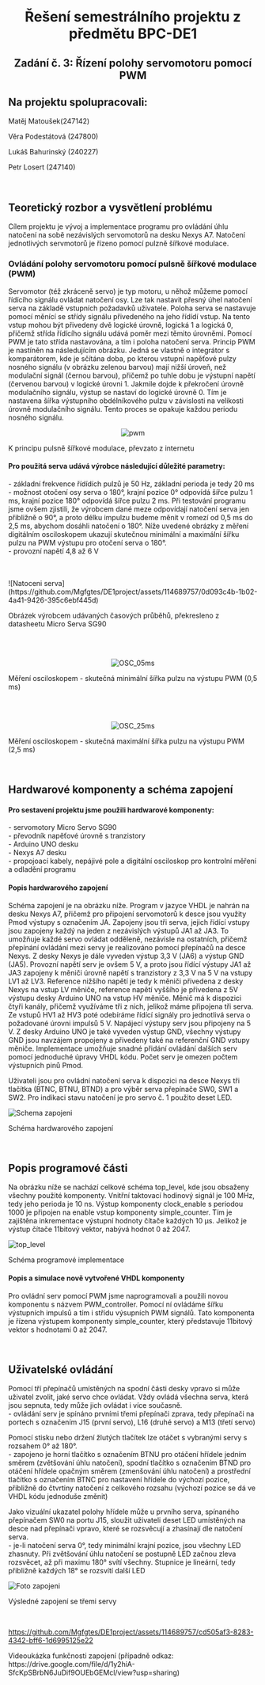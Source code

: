 <h1 align="center"> Řešení semestrálního projektu z předmětu BPC-DE1</h1>
<h2 align="center">Zadání č. 3: Řízení polohy servomotoru pomocí PWM </h2>

<div>
  <h2>Na projektu spolupracovali:</h2>
  <p>Matěj Matoušek(247142)</p>
  <p>Věra Podestátová (247800)</p>
  <p>Lukáš Bahurinský (240227)</p>
  <p>Petr Losert (247140)</p>
</div>
<br>
<div>
  <p><h2>Teoretický rozbor a vysvětlení problému</h2></p>
  <p>Cílem projektu je vývoj a implementace programu pro ovládání úhlu natočení na sobě nezávislých servomotorů na desku Nexys A7. Natočení jednotlivých servmotorů je řízeno pomocí pulzně šířkové modulace.</p>
  <p><h3>Ovládání polohy servomotoru pomocí pulsně šířkové modulace (PWM)</h3></p>
  <p>Servomotor (též zkráceně servo) je typ motoru, u něhož můžeme pomocí řídícího signálu ovládat natočení osy. Lze tak nastavit přesný úhel natočení serva na základě vstupních požadavků uživatele. Poloha serva se nastavuje pomocí měnící se střídy signálu přivedeného na jeho řídídí vstup. Na tento vstup mohou být přivedeny dvě logické úrovně, logická 1 a logická 0, přičemž střída řídícího signálu udává poměr mezi těmito úrovněmi. Pomocí PWM je tato střída nastavována, a tím i poloha natočení serva. Princip PWM je nastíněn na následujícím obrázku. Jedná se vlastně o integrátor s komparátorem, kde je sčítána doba, po kterou vstupní napěťové pulzy nosného signálu (v obrázku zelenou barvou) mají nižší úroveň, než modulační signál (černou barvou), přičemž po tuhle dobu je výstupní napětí (červenou barvou) v logické úrovni 1. Jakmile dojde k překročení úrovně modulačního signálu, výstup se nastaví do logické úrovně 0. Tím je nastavena šířka výstupního obdélníkového pulzu v závislosti na velikosti úrovně modulačního signálu. Tento proces se opakuje každou periodu nosného signálu.</p>
   <div align="center">
     
![pwm](https://github.com/Mgfgtes/DE1project/assets/114689757/49beaede-744e-4225-98ff-97c75ed08054)
   </div>  
   <p>K principu pulsně šířkové modulace, převzato z internetu</p> 
     
   
  
  <p><h4>Pro použitá serva udává výrobce následující důležité parametry:</h4>
  - základní frekvence řídídích pulzů je 50 Hz, základní perioda je tedy 20 ms <br>
  - možnost otočení osy serva o 180°, krajní pozice 0° odpovídá šířce pulzu 1 ms, krajní pozice 180° odpovídá šířce pulzu 2 ms. Při testování programu jsme ovšem zjistili, že výrobcem dané meze odpovídají natočení serva jen přibližně o 90°, a proto délku impulzu budeme měnit v romezí od 0,5 ms do 2,5 ms, abychom dosáhli natočení o 180°. Níže uvedené obrázky z měření digitálním osciloskopem ukazují skutečnou minimální a maximální šířku pulzu na PWM výstupu pro otočení serva o 180°.<br>
  - provozní napětí 4,8 až 6 V</p>
<br>
<br>
  ![Natoceni serva](https://github.com/Mgfgtes/DE1project/assets/114689757/0d093c4b-1b02-4a41-9426-395c6ebf445d)
<p>Obrázek výrobcem udávaných časových průběhů, překresleno z datasheetu Micro Serva SG90</p> 
<br>
<br>
<div align="center">
  
![OSC_05ms](https://github.com/Mgfgtes/DE1project/assets/114689757/449af7f4-e191-4de7-b51b-0d16f925fdef)
</div>
<p>Měření osciloskopem - skutečná minimální šířka pulzu na výstupu PWM (0,5 ms)</p> 
<br>
<br>
<div align="center">
  
![OSC_25ms](https://github.com/Mgfgtes/DE1project/assets/114689757/6e94a501-7177-4582-ae4e-6e2f9585e5c0)
</div>
<p>Měření osciloskopem - skutečná maximální šířka pulzu na výstupu PWM (2,5 ms)</p>
</div>
<br>
<div>

  <p><h2>Hardwarové komponenty a schéma zapojení</h2></p>
  <p><h4>Pro sestavení projektu jsme použili hardwarové komponenty:</h4>
  - servomotory Micro Servo SG90 <br>
  - převodník napěťové úrovně s tranzistory <br> 
  - Arduino UNO desku <br>
  - Nexys A7 desku <br>
  - propojoací kabely, nepájivé pole a digitální osciloskop pro kontrolní měření a odladění programu</p>
  <p><h4>Popis hardwarového zapojení</h4>
Schéma zapojení je na obrázku níže. Program v jazyce VHDL je nahrán na desku Nexys A7, přičemž pro připojení servomotorů k desce jsou využity Pmod výstupy s označením JA. Zapojeny jsou tři serva, jejich řídící vstupy jsou zapojeny každý na jeden z nezávislých výstupů JA1 až JA3. To umožňuje každé servo ovládat odděleně, nezávisle na ostatních, přičemž přepínání ovládání mezi servy je realizováno pomocí přepínačů na desce Nexys. Z desky Nexys je dále vyveden výstup 3,3 V (JA6) a výstup GND (JA5). Provozní napětí serv je ovšem 5 V, a proto jsou řídící výstupy JA1 až JA3 zapojeny k měniči úrovně napětí s tranzistory z 3,3 V na 5 V na vstupy LV1 až LV3. Reference nižšího napětí je tedy k měniči přivedena z desky Nexys na vstup LV měniče, reference napětí vyššího je přivedena z 5V výstupu desky Arduino UNO na vstup HV měniče. Měnič má k dispozici čtyři kanály, přičemž využíváme tři z nich, jelikož máme připojena tři serva. Ze vstupů HV1 až HV3 poté odebíráme řídící signály pro jednotlivá serva o požadované úrovni impulsů 5 V. Napájecí výstupy serv jsou připojeny na 5 V. Z desky Arduino UNO je také vyveden výstup GND, všechny výstupy GND jsou navzájem propojeny a přivedeny také na referenční GND vstupy měniče. Implementace umožňuje snadné přidání ovládání dalších serv pomocí jednoduché úpravy VHDL kódu. Počet serv je omezen počtem výstupních pinů Pmod. </p>
<p>Uživateli jsou pro ovládní natočení serva k dispozici na desce Nexys tři tlačítka (BTNC, BTNU, BTND) a pro výběr serva přepínače SW0, SW1 a SW2. Pro indikaci stavu natočení je pro servo č. 1 použito deset LED.</p>
  
![Schema zapojeni](https://github.com/Mgfgtes/DE1project/assets/114689757/80ef8e48-1399-4865-a4cc-4bf4bb2dfe68)
<p>Schéma hardwarového zapojení</p>

</div>
<br>
<div>
<p><h2>Popis programové části</h2></p>
<p>Na obrázku níže se nachází celkové schéma top_level, kde jsou obsaženy všechny použité komponenty. Vnitřní taktovací hodinový signál je 100 MHz, tedy jeho perioda je 10 ns. Výstup komponenty clock_enable s periodou 1000 je připojen na enable vstup komponenty simple_counter. Tím je zajištěna inkrementace výstupní hodnoty čítače každých 10 µs. Jelikož je výstup čítače 11bitový vektor, nabývá hodnot 0 až 2047. </p>  
  
![top_level](https://github.com/Mgfgtes/DE1project/assets/114689757/a4397063-eed4-40cc-8d28-a4293e025803)
<p>Schéma programové implementace</p> 
  
<p><h4>Popis a simulace nově vytvořené VHDL komponenty</h4> 
Pro ovládní serv pomocí PWM jsme naprogramovali a použili novou komponentu s názvem PWM_controller. Pomocí ní ovládáme šířku výstupních impulsů a tím i střídu výsupních PWM signálů. Tato komponenta je řízena výstupem komponenty simple_counter, který představuje 11bitový vektor s hodnotami 0 až 2047. </p>

</div>
<br>
<div>
  <p><h2>Uživatelské ovládání</h2></p>
  <p>Pomocí tří přepínačů umístěných na spodní části desky vpravo si může uživatel zvolit, jaké servo chce ovládat. Vždy ovládá všechna serva, která jsou sepnuta, tedy může jich ovládat i více současně.<br>
  - ovládání serv je spínáno prvními třemi přepínači zprava, tedy přepínači na portech s označením J15 (první servo), L16 (druhé servo) a M13 (třetí servo) <br></p>
  <p>Pomocí stisku nebo držení žlutých tlačítek lze otáčet s vybranými servy s rozsahem 0° až 180°.<br>
  - zapojeno je horní tlačítko s označením BTNU pro otáčení hřídele jedním směrem (zvětšování úhlu natočení), spodní tlačítko s označením BTND pro otáčení hřídele opačným směrem (zmenšování úhlu natočení) a prostřední tlačítko s označením BTNC pro nastavení hřídele do výchozí pozice, přibližně do čtvrtiny natočení z celkového rozsahu (výchozí pozice se dá ve VHDL kódu jednoduše změnit)<br></p>
  <p>Jako vizuální ukazatel polohy hřídele může u prvního serva, spínaného přepínačem SW0 na portu J15, sloužit uživateli deset LED umístěných na desce nad přepínači vpravo, které se rozsvěcují a zhasínají dle natočení serva.<br> - je-li natočení serva 0°, tedy minimální krajní pozice, jsou všechny LED zhasnuty. Při zvětšování úhlu natočení se postupně LED začnou zleva rozsvěcet, až při maximu 180° svítí všechny. Stupnice je lineární, tedy přibližně každých 18° se rozsvítí další LED<br></p>       
  
![Foto zapojeni](https://github.com/Mgfgtes/DE1project/assets/114689757/7f6332b1-0204-4de6-b76d-2c031a7dfce8)
<p>Výsledné zapojení se třemi servy</p>
<br>

https://github.com/Mgfgtes/DE1project/assets/114689757/cd505af3-8283-4342-bff6-1d6995125e22
<p>Videoukázka funkčnosti zapojení (případně odkaz: https://drive.google.com/file/d/1y2hiA-SfcKpSBrbN6JuDif9OUEbGEMcl/view?usp=sharing)</p>



</div>











